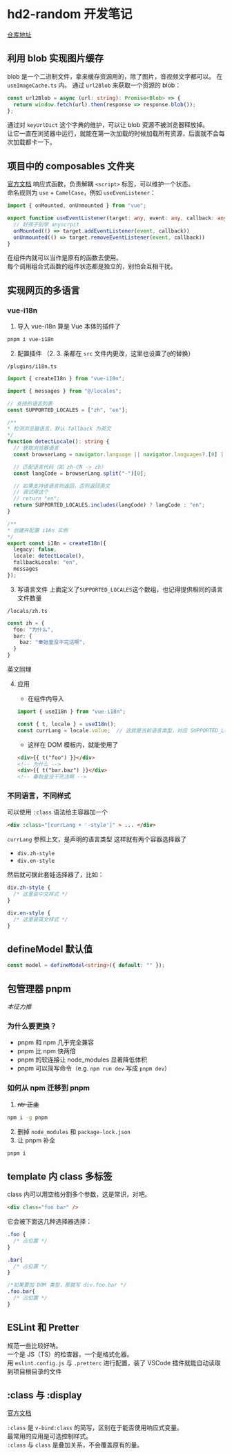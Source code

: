# hd2-random 开发笔记

[仓库地址](https://github.com/SilverAkatoki/hd2-random)

## 利用 blob 实现图片缓存

blob 是一个二进制文件，拿来缓存资源用的，除了图片，音视频文字都可以。
在 `useImageCache.ts` 内。
通过 `url2Blob` 来获取一个资源的 blob：

```ts
const url2Blob = async (url: string): Promise<Blob> => {
  return window.fetch(url).then(response => response.blob());
};
```

通过对 `keyUrlDict` 这个字典的维护，可以让 blob 资源不被浏览器释放掉。  
让它一直在浏览器中运行，就能在第一次加载的时候加载所有资源，后面就不会每次加载都卡一下。

## 项目中的 composables 文件夹

[官方文档](https://cn.vuejs.org/guide/reusability/composables)
响应式函数，负责解耦 `<script>` 标签，可以维护一个状态。  
命名规则为 `use` + `CamelCase`，例如 `useEvenListener`：

```ts
import { onMounted, onUnmounted } from "vue";

export function useEventListener(target: any, event: any, callback: any) {
  // 好孩子别学 anyscrpit
  onMounted(() => target.addEventListener(event, callback))
  onUnmounted(() => target.removeEventListener(event, callback))
}
```

在组件内就可以当作是原有的函数去使用。  
每个调用组合式函数的组件状态都是独立的，别怕会互相干扰。

## 实现网页的多语言

### vue-i18n

1. 导入
  vue-i18n 算是 Vue 本体的插件了

  ```bash
  pnpm i vue-i18n
  ```

2. 配置插件
  （2. 3. 条都在 `src` 文件内更改，这里也设置了`@`的替换）

  `/plugins/i18n.ts`

  ```ts
  import { createI18n } from "vue-i18n";

  import { messages } from "@/locales";

  // 支持的语言列表
  const SUPPORTED_LOCALES = ["zh", "en"];

  /**
  * 检测浏览器语言，默认 fallback 为英文
  */
  function detectLocale(): string {
    // 获取浏览器语言
    const browserLang = navigator.language || navigator.languages?.[0] || "en";

    // 匹配语言代码（如 zh-CN -> zh）
    const langCode = browserLang.split("-")[0];

    // 如果支持该语言则返回，否则返回英文
    // 调试用这个
    // return "en";
    return SUPPORTED_LOCALES.includes(langCode) ? langCode : "en";
  }

  /**
  * 创建并配置 i18n 实例
  */
  export const i18n = createI18n({
    legacy: false,
    locale: detectLocale(),
    fallbackLocale: "en",
    messages
  });
  ```

3. 写语言文件
  上面定义了`SUPPORTED_LOCALES`这个数组，也记得提供相同的语言文件数量

  `/locals/zh.ts`

  ```ts
  const zh = {
    foo: "为什么",
    bar: {
      baz: "秦始皇没干完活啊",
    }
  }
  ```

  英文同理

4. 应用
    - 在组件内导入

    ```ts
    import { useI18n } from "vue-i18n";

    const { t, locale } = useI18n();
    const currLang = locale.value;  // 这就是当前语言类型，对应 SUPPORTED_LOCALES
    ```

    - 这样在 DOM 模板内，就能使用了

    ```html
    <div>{{ t("foo") }}</div>
    <!-- 为什么 -->
    <div>{{ t("bar.baz") }}</div>
    <!-- 秦始皇没干完活啊 -->
    ```

### 不同语言，不同样式

可以使用 `:class` 语法给主容器加一个

```html
<div :class="[currLang + '-style']" > ... </div>
```

`currLang` 参照上文，是声明的语言类型
这样就有两个容器选择器了

- `div.zh-style`
- `div.en-style`

然后就可据此套娃选择器了，比如：

```css
div.zh-style {
  /* 这里装中文样式 */
}

div.en-style {
  /* 这里装英文样式 */
}
```

## defineModel 默认值

```ts
const model = defineModel<string>({ default: "" });
```

## 包管理器 pnpm

*本征力推*

### 为什么要更换？

- pnpm 和 npm 几乎完全兼容
- pnpm 比 npm 快两倍
- pnpm 的软连接让 node_modules 显著降低体积
- pnpm 可以简写命令（e.g. `npm run dev` 写成 `pnpm dev`）

### 如何从 npm 迁移到 pnpm

1. ~~ntr 正主~~

  ```bash
  npm i -g pnpm
  ```

2. 删掉 `node_modules` 和 `package-lock.json`
3. 让 pnpm 补全

  ```bash
  pnpm i
  ```

## template 内 class 多标签

class 内可以用空格分割多个参数，这是常识，对吧。

```html
<div class="foo bar" />
```

它会被下面这几种选择器选择：

```css
.foo {
  /* 占位置 */
}

.bar{
  /* 占位置 */
}

/*如果要加 DOM 类型，那就写 div.foo.bar */
.foo.bar{
  /* 占位置 */
}
```

## ESLint 和 Pretter

规范一些比较好呐。  
一个是 JS（TS）的检查器，一个是格式化器。  
用 `eslint.config.js` 与 `.pretterc` 进行配置，装了 VSCode 插件就能自动读取到项目根目录的文件

## :class 与 :display

[官方文档](https://cn.vuejs.org/guide/essentials/class-and-style)

`:class` 是 `v-bind:class` 的简写，区别在于能否使用响应式变量。  
最常用的应用是可选控制样式。  
`:class` 与 `class` 是叠加关系，不会覆盖原有的量。
